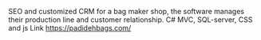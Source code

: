 SEO and customized CRM for a bag maker shop, the software manages their production line and customer
relationship.
C# MVC, SQL-server, CSS and js
Link https://padidehbags.com/
